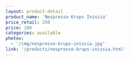 ```yaml
---
layout: product-detail
product_name: 'Nespresso Krups Inissia'
price_retail: 250
price: 100
categories: available
photos:
  - '/img/nespresso-krups-inissia.jpg'
link: '/products/nespresso-krups-inissia.html'
---
```

